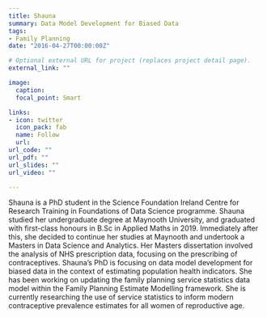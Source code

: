 ```yaml
---
title: Shauna
summary: Data Model Development for Biased Data
tags:
- Family Planning
date: "2016-04-27T00:00:00Z"

# Optional external URL for project (replaces project detail page).
external_link: ""

image:
  caption: 
  focal_point: Smart

links:
- icon: twitter
  icon_pack: fab
  name: Follow
  url: 
url_code: ""
url_pdf: ""
url_slides: ""
url_video: ""

---
```


Shauna is a PhD student in the Science Foundation Ireland Centre for Research Training in Foundations of Data Science programme. Shauna 
studied her undergraduate degree at Maynooth University, and graduated with first-class honours in B.Sc in Applied Maths in 2019. Immediately 
after this, she decided to continue her studies at Maynooth and undertook a Masters in Data Science and Analytics. Her Masters dissertation involved the analysis of NHS prescription data, focusing on the prescribing of 
contraceptives. Shauna’s PhD is focusing on data model development for  biased data in the context of estimating population health indicators. She  has been working on updating the family planning service statistics data  
model within the Family Planning Estimate Modelling framework. She is currently researching the use of service statistics to inform modern 
contraceptive prevalence estimates for all women of reproductive age. 
